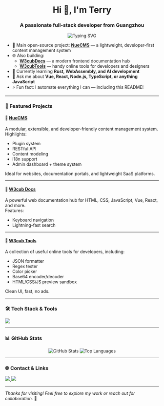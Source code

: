 <h1 align="center">Hi 👋, I'm Terry</h1>
<h3 align="center">A passionate full-stack developer from Guangzhou</h3>

<p align="center">
  <img src="https://readme-typing-svg.demolab.com/?lines=Full-stack%20Developer;Open%20Source%20Enthusiast;Tech%20Explorer;Always%20Learning..." alt="Typing SVG" />
</p>

- 💼 Main open-source project: [**NueCMS**](https://github.com/nuecms) — a lightweight, developer-first content management system  
- 🌐 Also building:
  - [**W3cubDocs**](https://docs.w3cub.com/) — a modern frontend documentation hub  
  - [**W3cubTools**](https://tools.w3cub.com/) — handy online tools for developers and designers  
- 🌱 Currently learning **Rust, WebAssembly, and AI development**  
- 💬 Ask me about **Vue, React, Node.js, TypeScript, or anything JavaScript**  
- ⚡ Fun fact: I automate everything I can — including this README!

---

### 🚀 Featured Projects

#### 🧩 [NueCMS](https://github.com/nuecms)  
A modular, extensible, and developer-friendly content management system.  
Highlights:
- Plugin system  
- RESTful API  
- Content modeling  
- i18n support  
- Admin dashboard + theme system  

Ideal for websites, documentation portals, and lightweight SaaS platforms.

---

#### 📘 [W3cub Docs](https://docs.w3cub.com/)  
A powerful web documentation hub for HTML, CSS, JavaScript, Vue, React, and more.  
Features:

 
- Keyboard navigation  
- Lightning-fast search  


---


#### 🧰 [W3cub Tools](https://tools.w3cub.com/)  
A collection of useful online tools for developers, including:
- JSON formatter  
- Regex tester  
- Color picker  
- Base64 encoder/decoder  
- HTML/CSS/JS preview sandbox  

Clean UI, fast, no ads.

---

### 🛠️ Tech Stack & Tools

<p align="left">
  <img src="https://skillicons.dev/icons?i=js,ts,vue,react,nodejs,express,html,css,sass,python,mysql,mongodb,docker,git,vscode" />
</p>

---

### 📊 GitHub Stats

<p align="center">
  <img src="https://github-readme-stats.vercel.app/api?username=icai&show_icons=true&theme=radical" alt="GitHub Stats" />
  <img src="https://github-readme-stats.vercel.app/api/top-langs/?username=icai&layout=compact&theme=radical" alt="Top Languages" />
</p>

---

### 🌐 Contact & Links

<p>
  <a href="mailto:gidcai@gmail.com">
    <img src="https://img.shields.io/badge/Email-gidcai@gmail.com-blue?style=for-the-badge&logo=gmail&logoColor=white" />
  </a>
  <a href="https://github.com/nuecms" target="_blank">
    <img src="https://img.shields.io/badge/NueCMS-GitHub-29a.svg?style=for-the-badge&logo=github&logoColor=white" />
  </a>
</p>

---

_Thanks for visiting! Feel free to explore my work or reach out for collaboration._ 🙌
